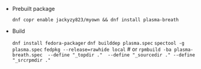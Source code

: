 * Prebuilt package

    `dnf copr enable jackyzy823/myown && dnf install plasma-breath`

* Build

    `dnf install fedora-packager`
    `dnf builddep plasma.spec`
    `spectool -g plasma.spec`
    `fedpkg --release=rawhide local` # or  `rpmbuild -ba plasma-breath.spec  --define "_topdir ."  --define "_sourcedir ." --define "_srcrpmdir ."`
